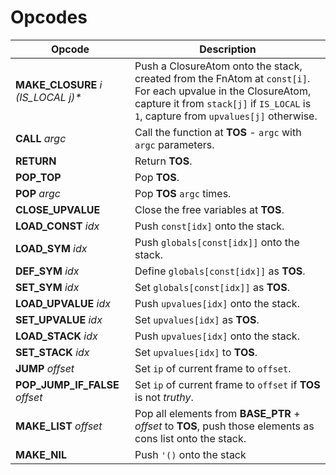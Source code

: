 # Opcodes

| Opcode                             | Description                                                                                                                                                                                           |
| ---------------------------------- | ----------------------------------------------------------------------------------------------------------------------------------------------------------------------------------------------------- |
| **MAKE_CLOSURE** _i (IS_LOCAL j)*_ | Push a ClosureAtom onto the stack, created from the FnAtom at `const[i]`. For each upvalue in the ClosureAtom, capture it from `stack[j]` if `IS_LOCAL` is `1`, capture from `upvalues[j]` otherwise. |
| **CALL** _argc_                    | Call the function at **TOS** - `argc` with `argc` parameters.                                                                                                                                         |
| **RETURN**                         | Return **TOS**.                                                                                                                                                                                       |
| **POP_TOP**                        | Pop **TOS**.                                                                                                                                                                                          |
| **POP** _argc_                     | Pop **TOS** `argc` times.                                                                                                                                                                             |
| **CLOSE_UPVALUE**                  | Close the free variables at **TOS**.                                                                                                                                                                  |
| **LOAD_CONST** _idx_               | Push `const[idx]` onto the stack.                                                                                                                                                                     |
| **LOAD_SYM** _idx_                 | Push `globals[const[idx]]` onto the stack.                                                                                                                                                            |
| **DEF_SYM** _idx_                  | Define `globals[const[idx]]` as **TOS**.                                                                                                                                                              |
| **SET_SYM** _idx_                  | Set `globals[const[idx]]` as **TOS**.                                                                                                                                                                 |
| **LOAD_UPVALUE** _idx_             | Push `upvalues[idx]` onto the stack.                                                                                                                                                                  |
| **SET_UPVALUE** _idx_              | Set `upvalues[idx]` as **TOS**.                                                                                                                                                                       |
| **LOAD_STACK** _idx_               | Push `upvalues[idx]` onto the stack.                                                                                                                                                                  |
| **SET_STACK** _idx_                | Set `upvalues[idx]` to **TOS**.                                                                                                                                                                       |
| **JUMP** _offset_                  | Set `ip` of current frame to `offset`.                                                                                                                                                                |
| **POP_JUMP_IF_FALSE** _offset_     | Set `ip` of current frame to `offset` if **TOS** is not _truthy_.                                                                                                                                     |
| **MAKE_LIST** _offset_             | Pop all elements from **BASE_PTR** + _offset_ to **TOS**, push those elements as cons list onto the stack.                                                                                            |
| **MAKE_NIL**                       | Push `'()` onto the stack                                                                                                                                                                             |
